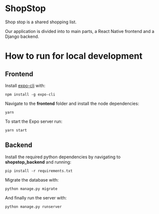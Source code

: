 # ShopStop

Shop stop is a shared shopping list.

Our application is divided into to main parts, a React Native frontend and a Django backend.

# How to run for local development

## Frontend

Install [expo-cli](https://expo.io/) with:

```console
npm install -g expo-cli
```

Navigate to the **frontend** folder and install the node dependencies:

```console
yarn
```

To start the Expo server run:

```console
yarn start
```

## Backend

Install the required python dependencies by navigating to **shopstop_backend** and running:

```console
pip install -r requirements.txt
```

Migrate the database with:

```console
python manage.py migrate
```

And finally run the server with:

```console
python manage.py runserver
```
